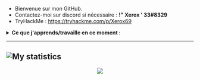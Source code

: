 - Bienvenue sur mon GitHub.
- Contactez-moi sur discord si nécessaire : **!" Xerox ' 33#8329**
- TryHackMe : https://tryhackme.com/p/Xerox69

<details>
 <summary><strong>Ce que j'apprends/travaille en ce moment :</strong></summary>
   - Python <br/>
  - C++ <br/>
 - L'infosec <br/>
</details>

---
![My statistics](https://github-readme-stats.vercel.app/api?username=X3rox38&show_icons=true&hide=["prs","issues","contribs"])
---
<p align="center">
  <img src="https://komarev.com/ghpvc/?username=X3rox38&color=blue" />
</p>
